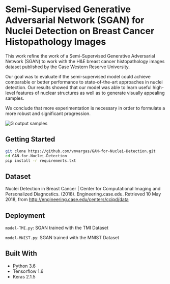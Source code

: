 # Semi-Supervised Generative Adversarial Network (SGAN) for Nuclei Detection on Breast Cancer Histopathology Images

This work refine the work of a Semi-Supervised Generative Adversarial Network (SGAN) to work with the H&E breast cancer histopathology images dataset published by the Case Western Reserve University.

Our goal was to evaluate if the semi-supervised model could achieve comparable or better performance to state-of-the-art approaches in nuclei detection. Our results showed that our model was able to learn useful high-level features of nuclear structures as well as to generate visually appealing samples. 

We conclude that more experimentation is necessary in order to formulate a more robust and significant progression.

![G output samples](https://github.com/vmvargas/GAN-for-Nuclei-Detection/blob/master/G-output_samples.png)

## Getting Started

```bash
git clone https://github.com/vmvargas/GAN-for-Nuclei-Detection.git
cd GAN-for-Nuclei-Detection
pip install -r requirements.txt
```

## Dataset

Nuclei Detection in Breast Cancer | Center for Computational Imaging and Personalized Diagnostics. (2018). Engineering.case.edu. Retrieved 10 May 2018, from http://engineering.case.edu/centers/ccipd/data

## Deployment

`model-TMI.py`:  SGAN trained with the TMI Dataset

`model-MNIST.py`:  SGAN trained with the MNIST Dataset

## Built With

- Python 3.6
- Tensorflow 1.6
- Keras 2.1.5